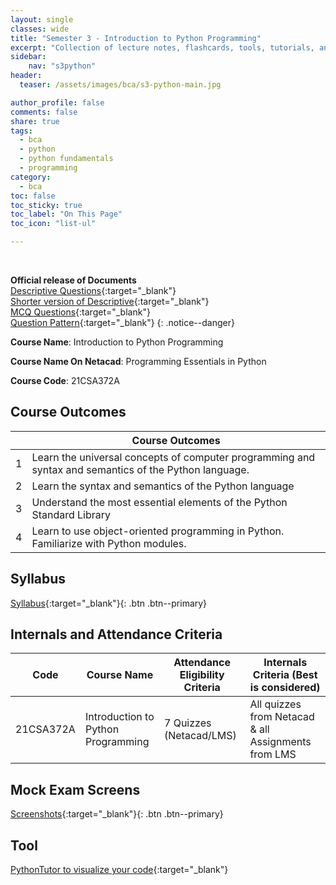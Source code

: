 ```yaml
---
layout: single
classes: wide
title: "Semester 3 - Introduction to Python Programming"
excerpt: "Collection of lecture notes, flashcards, tools, tutorials, and other references."
sidebar:
    nav: "s3python"
header:
  teaser: /assets/images/bca/s3-python-main.jpg

author_profile: false
comments: false
share: true
tags:
  - bca
  - python
  - python fundamentals
  - programming
category:
  - bca
toc: false
toc_sticky: true
toc_label: "On This Page"
toc_icon: "list-ul"

---
```


<br>


**Official release of Documents** \
[Descriptive Questions](https://drive.google.com/open?id=11ZEPkyWqrT__FPziXo8PDVpPDvQ1_DK6&authuser=ab26042023%40gmail.com&usp=drive_fs){:target="_blank"}\
[Shorter version of Descriptive](https://docs.google.com/document/d/1UQOHzHun7qtGQPFR-TkfHbqGURjXPZtxzEmU_Lv6j0g/edit?usp=sharing){:target="_blank"}\
[MCQ Questions](https://drive.google.com/open?id=11Ymn9By8cc7wv2hHUEbjr4Ev2deUb8aN&authuser=ab26042023%40gmail.com&usp=drive_fs){:target="_blank"}\
[Question Pattern](https://drive.google.com/open?id=11b6xzDtUWxOYwpBZzlLEMHsTA2hs_ofq&authuser=ab26042023%40gmail.com&usp=drive_fs){:target="_blank"}
{: .notice--danger}

**Course Name**: Introduction to Python Programming

**Course Name On Netacad**: Programming Essentials in Python

**Course Code**: 21CSA372A


## Course Outcomes

|   | Course Outcomes                                                  |
|:-:|------------------------------------------------------------------|
| 1 | Learn the universal concepts of computer programming and syntax and semantics of the Python language.     |
| 2 | Learn the syntax and semantics of the Python language |
| 3 | Understand the most essential elements of the Python Standard Library |
| 4 | Learn to use object-oriented programming in Python. Familiarize with Python modules.   |



## Syllabus

[Syllabus](https://docs.google.com/document/d/1NQB0Q_AsCXD1R77EuLA-h22hg_5AUztJMAPLdRC-dOE/edit?usp=sharing){:target="_blank"}{: .btn .btn--primary}


## Internals and Attendance Criteria

| Code       | Course Name           | Attendance Eligibility Criteria | Internals Criteria (Best is considered) |
|------------|-----------------------|---------------------------------|-----------------------------------------|
| 21CSA372A  | Introduction to Python Programming  | 7 Quizzes (Netacad/LMS) | All quizzes from Netacad & all Assignments from LMS             |


## Mock Exam Screens
[Screenshots](https://drive.google.com/open?id=10hk7yuFHVquNPUEocqQrgzqYfGecvLlb&authuser=ab26042023%40gmail.com&usp=drive_fs){:target="_blank"}{: .btn .btn--primary}

## Tool

[PythonTutor to visualize your code](https://pythontutor.com/visualize.html#mode=edit){:target="_blank"}